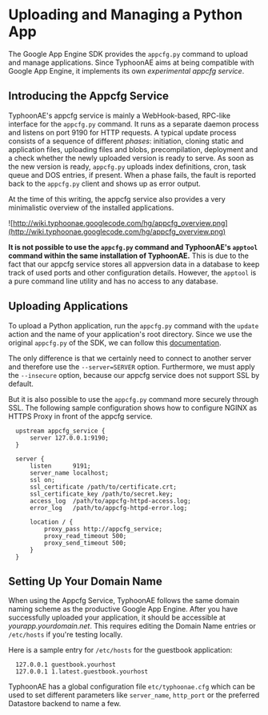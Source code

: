 # Uploading and Managing a Python App #

The Google App Engine SDK provides the `appcfg.py` command to upload and manage
applications. Since TyphoonAE aims at being compatible with Google App Engine,
it implements its own _experimental appcfg service_.

## Introducing the Appcfg Service ##

TyphoonAE's appcfg service is mainly a WebHook-based, RPC-like interface for
the `appcfg.py` command. It runs as a separate daemon process and listens on
port 9190 for HTTP requests. A typical update process consists of a sequence of
different _phases_: initiation, cloning static and application files, uploading
files and blobs, precompilation, deployment and a check whether the newly
uploaded version is ready to serve. As soon as the new version is ready,
`appcfg.py` uploads index definitions, cron, task queue and DOS entries, if
present. When a phase fails, the fault is reported back to the `appcfg.py`
client and shows up as error output.

At the time of this writing, the appcfg service also provides a very minimalistic overview of the installed applications.

![http://wiki.typhoonae.googlecode.com/hg/appcfg_overview.png](http://wiki.typhoonae.googlecode.com/hg/appcfg_overview.png)

**It is not possible to use the `appcfg.py` command and TyphoonAE's `apptool`
command within the same installation of TyphoonAE.** This is due to the fact
that our appcfg service stores all appversion data in a database to keep track
of used ports and other configuration details. However, the `apptool` is a pure
command line utility and has no access to any database.

## Uploading Applications ##

To upload a Python application, run the `appcfg.py` command with the `update`
action and the name of your application's root directory. Since we use the original `appcfg.py` of the SDK, we can follow this [documentation](http://code.google.com/appengine/docs/python/tools/uploadinganapp.html#Uploading_the_App).

The only difference is that we certainly need to connect to another server and
therefore use the `--server=SERVER` option. Furthermore, we must apply the
`--insecure` option, because our appcfg service does not support SSL by
default.

But it is also possible to use the `appcfg.py` command more securely through
SSL. The following sample configuration shows how to configure NGINX as HTTPS
Proxy in front of the appcfg service.

```
  upstream appcfg_service {
      server 127.0.0.1:9190;
  }

  server {
      listen      9191;
      server_name localhost;
      ssl on;
      ssl_certificate /path/to/certificate.crt;
      ssl_certificate_key /path/to/secret.key;
      access_log  /path/to/appcfg-httpd-access.log;
      error_log   /path/to/appcfg-httpd-error.log;

      location / {
          proxy_pass http://appcfg_service;
          proxy_read_timeout 500;
          proxy_send_timeout 500;
      }
  }
```

## Setting Up Your Domain Name ##

When using the Appcfg Service, TyphoonAE follows the same domain naming scheme
as the productive Google App Engine. After you have successfully uploaded your
application, it should be accessible at _yourapp.yourdomain.net_. This
requires editing the Domain Name entries or `/etc/hosts` if you're testing
locally.

Here is a sample entry for `/etc/hosts` for the guestbook application:

```
  127.0.0.1	guestbook.yourhost
  127.0.0.1	1.latest.guestbook.yourhost
```

TyphoonAE has a global configuration file `etc/typhoonae.cfg` which can be
used to set different parameters like `server_name`, `http_port` or the
preferred Datastore backend to name a few.